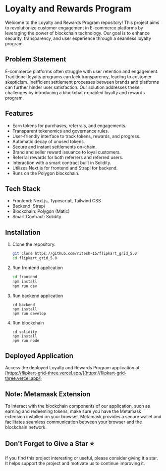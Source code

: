 # Loyalty and Rewards Program

Welcome to the Loyalty and Rewards Program repository! This project aims to revolutionize customer engagement in E-commerce platforms by leveraging the power of blockchain technology. Our goal is to enhance security, transparency, and user experience through a seamless loyalty program.

## Problem Statement

E-commerce platforms often struggle with user retention and engagement. Traditional loyalty programs can lack transparency, leading to customer skepticism. Inefficient settlement processes between brands and platforms can further hinder user satisfaction. Our solution addresses these challenges by introducing a blockchain-enabled loyalty and rewards program.

## Features

- Earn tokens for purchases, referrals, and engagements.
- Transparent tokenomics and governance rules.
- User-friendly interface to track tokens, rewards, and progress.
- Automatic decay of unused tokens.
- Secure and instant settlements on-chain.
- Brand and seller reward issuance to loyal customers.
- Referral rewards for both referrers and referred users.
- Interaction with a smart contract built in Solidity.
- Utilizes Next.js for frontend and Strapi for backend.
- Runs on the Polygon blockchain.

## Tech Stack

- Frontend: Next.js, Typescript, Tailwind CSS
- Backend: Strapi
- Blockchain: Polygon (Matic)
- Smart Contract: Solidity

## Installation

1. Clone the repository:
   ```sh
   git clone https://github.com/ritesh-15/flipkart_grid_5.0
   cd flipkart_grid_5.0
   ```
2. Run frontend application
   ```sh
   cd frontend
   npm install
   npm run dev
   ```
3. Run backend application
   ```
   cd backend
   npm install
   npm run develop
   ```
4. Run blockchain
   ```
   cd solidity
   npm install
   npm run node
   ```

## Deployed Application

Access the deployed Loyalty and Rewards Program application at: [https://flipkart-grid-three.vercel.app/](https://flipkart-grid-three.vercel.app/)

## Note: Metamask Extension

To interact with the blockchain components of our application, such as earning and redeeming tokens, make sure you have the Metamask extension installed on your browser. Metamask provides a secure wallet and facilitates seamless communication between your browser and the blockchain network.

## Don't Forget to Give a Star ⭐

If you find this project interesting or useful, please consider giving it a star. It helps support the project and motivate us to continue improving it.
